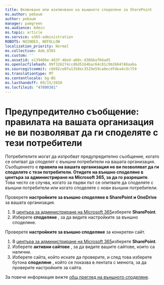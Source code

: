 ```yaml
---
title: Включване или изключване на външното споделяне за SharePoint
ms.author: pebaum
author: pebaum
manager: pamgreen
ms.audience: Admin
ms.topic: article
ms.service: o365-administration
ROBOTS: NOINDEX, NOFOLLOW
localization_priority: Normal
ms.collection: Adm_O365
ms.custom: ''
ms.assetid: e13940be-483f-46ed-a88c-d36bbaf04ad5
ms.openlocfilehash: 09f326274ccd6d5164bac64c81c9b2684748aaba
ms.sourcegitcommit: c6692ce0fa1358ec3529e59ca0ecdfdea4cdc759
ms.translationtype: MT
ms.contentlocale: bg-BG
ms.lasthandoff: 09/15/2020
ms.locfileid: "47800381"
---
```

# <a name="warning-message-your-organizations-policies-dont-allow-you-to-share-with-these-users"></a>Предупредително съобщение: правилата на вашата организация не ви позволяват да ги споделяте с тези потребители

Потребителите могат да изпробват предупредително съобщение, когато се опитват да споделят с външни потребители на вашата организация. Съобщението е **правила на вашата организация не ви позволяват да ги споделяте с тези потребители. Отидете на външно споделяне в центъра за администриране на Microsoft 365, за да го разрешите**. Това често се случва, когато за първи път се опитвате да споделяте с външни потребители или когато споделяте с нови външни потребители.

Проверете **настройките за външно споделяне в SharePoint и OneDrive** за вашата организация.

1. В [центъра за администриране на Microsoft 365](https://admin.microsoft.com/AdminPortal/Home#/homepage">https://admin.microsoft.com/)изберете **SharePoint**.
3. Изберете **споделяне** , за да видите настройките за външно споделяне.

Проверете **настройките за външно споделяне** за конкретен сайт.

1. В [центъра за администриране на Microsoft 365](https://admin.microsoft.com/AdminPortal/Home#/homepage">https://admin.microsoft.com/)изберете **SharePoint**.
2. Изберете **активни сайтове** , за да видите вашите сайтове, които са налични.
3. Изберете сайта, който искате да проверите, и след това изберете бутона **споделяне** , който се показва в лентата с менюта, за да проверите настройките за сайта.

За повече информация вижте [общ преглед на външното споделяне](https://docs.microsoft.com/sharepoint/external-sharing-overview).